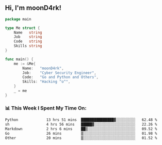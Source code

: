 <h2> Hi, I'm moonD4rk!</h2>

```go
package main

type Me struct {
	Name   string
	Job    string
	Code   string
	Skills string
}

func main() {
	me := &Me{
		Name:   "moonD4rk",
		Job:    "Cyber Security Engineer",
		Code:   "Go and Python and Others",
		Skills: "Hacking ^o^",
	}
	_ = me
}
```

<h3>📊 This Week I Spent My Time On:</h3>
<!-- <img align='right' src="https://github-readme-stats.vercel.app/api?username=moond4rk&show_icons=true&theme=radical", width="300" height="150"> -->

<!--START_SECTION:waka-->

```txt
Python             13 hrs 51 mins  ███████████████▓░░░░░░░░░   62.48 %
sh                 4 hrs 56 mins   █████▓░░░░░░░░░░░░░░░░░░░   22.26 %
Markdown           2 hrs 6 mins    ██▒░░░░░░░░░░░░░░░░░░░░░░   09.52 %
Go                 26 mins         ▒░░░░░░░░░░░░░░░░░░░░░░░░   01.98 %
Other              20 mins         ▒░░░░░░░░░░░░░░░░░░░░░░░░   01.52 %
```

<!--END_SECTION:waka-->

